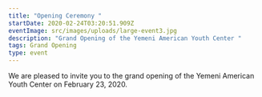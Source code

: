 ```yaml
---
title: "Opening Ceremony "
startDate: 2020-02-24T03:20:51.909Z
eventImage: src/images/uploads/large-event3.jpg
description: "Grand Opening of the Yemeni American Youth Center "
tags: Grand Opening
type: event
---
```

We are pleased to invite you to the grand opening of the Yemeni American Youth Center on February 23, 2020.